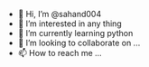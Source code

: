 - 👋 Hi, I’m @sahand004
- 👀 I’m interested in any thing
- 🌱 I’m currently learning python
- 💞️ I’m looking to collaborate on ...
- 📫 How to reach me ...

<!---
sahand004/sahand004 is a ✨ special ✨ repository because its `README.md` (this file) appears on your GitHub profile.
You can click the Preview link to take a look at your changes.
--->
